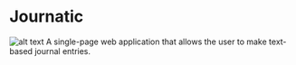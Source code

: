 # Journatic
![alt text](resources/demo-screenshot "Logo Title Text 1")
A single-page web application that allows the user to make text-based journal entries.
